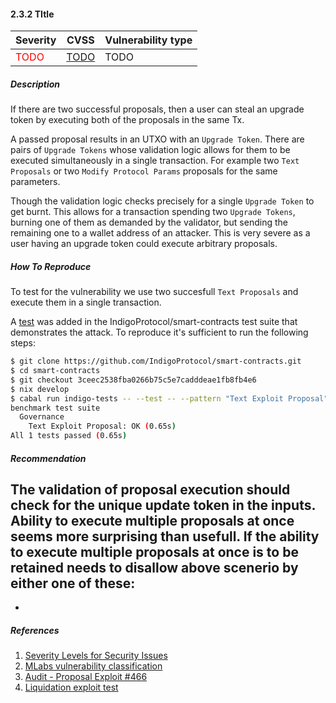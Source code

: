 #### 2.3.2 TItle 

| Severity | CVSS | Vulnerability type |
|---|---|---|
| <span style="color:red">TODO</span> | [TODO](TODO) | TODO |

##### Description

If there are two successful proposals, then a user can steal an upgrade token by executing both of the proposals in the same Tx. 

A passed proposal results in an UTXO with an `Upgrade Token`. There are pairs of `Upgrade Tokens` whose validation logic allows for them to be executed simultaneously in a single transaction. For example two `Text Proposals` or two `Modify Protocol Params` proposals for the same parameters.

Though the validation logic checks precisely for a single `Upgrade Token` to get burnt. This allows for a transaction spending two `Upgrade Tokens`, burning one of them as demanded by the validator, but sending the remaining one to a wallet address of an attacker. This is very severe as a user having an upgrade token could execute arbitrary proposals.

##### How To Reproduce

To test for the vulnerability we use two succesfull `Text Proposals` and execute them in a single transaction. 

A [test](https://github.com/IndigoProtocol/smart-contracts/blob/3ceec2538fba0266b75c5e7cadddeae1fb8fb4e6/tests/Spec/Governance/Benchmark.hs#L197) was added in the IndigoProtocol/smart-contracts test suite that demonstrates the attack. To reproduce it's sufficient to run the following steps:

```bash
$ git clone https://github.com/IndigoProtocol/smart-contracts.git
$ cd smart-contracts
$ git checkout 3ceec2538fba0266b75c5e7cadddeae1fb8fb4e6
$ nix develop
$ cabal run indigo-tests -- --test -- --pattern "Text Exploit Proposal"
benchmark test suite
  Governance
    Text Exploit Proposal: OK (0.65s)
All 1 tests passed (0.65s)
```

##### Recommendation

The validation of proposal execution should check for the unique update token in the inputs. Ability to execute multiple proposals at once seems more surprising than usefull.
If the ability to execute multiple proposals at once is to be retained
needs to disallow above scenerio by either one of these: 
 - 
 -  

##### References

1. [Severity Levels for Security Issues](https://www.atlassian.com/trust/security/security-severity-levels)
2. [MLabs vulnerability classification](https://www.notion.so/Vulnerability-Types-ad39253c84ce443a82b835d94d765ba2)
3. [Audit - Proposal Exploit #466](https://github.com/IndigoProtocol/smart-contracts/pull/466)
4. [Liquidation exploit test](https://github.com/IndigoProtocol/smart-contracts/blob/3ceec2538fba0266b75c5e7cadddeae1fb8fb4e6/tests/Spec/Governance/Benchmark.hs#L197)